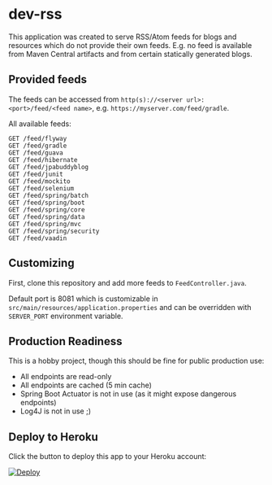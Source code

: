 # dev-rss

This application was created to serve RSS/Atom feeds for blogs and resources which do not provide their own feeds. E.g. no feed is available from Maven Central artifacts and from certain statically generated blogs.

## Provided feeds

The feeds can be accessed from `http(s)://<server url>:<port>/feed/<feed name>`, e.g. `https://myserver.com/feed/gradle`.

All available feeds:

```
GET /feed/flyway
GET /feed/gradle
GET /feed/guava
GET /feed/hibernate
GET /feed/jpabuddyblog
GET /feed/junit
GET /feed/mockito
GET /feed/selenium
GET /feed/spring/batch
GET /feed/spring/boot
GET /feed/spring/core
GET /feed/spring/data
GET /feed/spring/mvc
GET /feed/spring/security
GET /feed/vaadin
```

## Customizing

First, clone this repository and add more feeds to `FeedController.java`.

Default port is 8081 which is customizable in `src/main/resources/application.properties` and can be overridden with `SERVER_PORT` environment variable.

## Production Readiness

This is a hobby project, though this should be fine for public production use:

  * All endpoints are read-only
  * All endpoints are cached (5 min cache)
  * Spring Boot Actuator is not in use (as it might expose dangerous endpoints)
  * Log4J is not in use ;)

## Deploy to Heroku

Click the button to deploy this app to your Heroku account:

[![Deploy](https://www.herokucdn.com/deploy/button.svg)](https://heroku.com/deploy?template=https://github.com/emick/dev-rss)